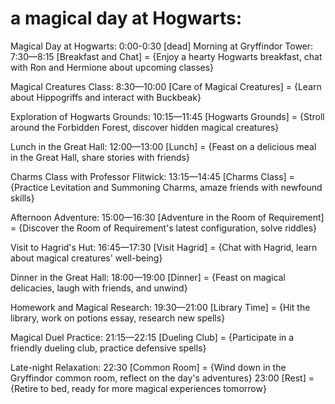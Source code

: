 # a magical day at Hogwarts:

Magical Day at Hogwarts:
0:00-0:30 [dead]
Morning at Gryffindor Tower:
7:30—8:15 [Breakfast and Chat] = {Enjoy a hearty Hogwarts breakfast, chat with Ron and Hermione about upcoming classes}

Magical Creatures Class:
8:30—10:00 [Care of Magical Creatures] = {Learn about Hippogriffs and interact with Buckbeak}

Exploration of Hogwarts Grounds:
10:15—11:45 [Hogwarts Grounds] = {Stroll around the Forbidden Forest, discover hidden magical creatures}

Lunch in the Great Hall:
12:00—13:00 [Lunch] = {Feast on a delicious meal in the Great Hall, share stories with friends}

Charms Class with Professor Flitwick:
13:15—14:45 [Charms Class] = {Practice Levitation and Summoning Charms, amaze friends with newfound skills}

Afternoon Adventure:
15:00—16:30 [Adventure in the Room of Requirement] = {Discover the Room of Requirement's latest configuration, solve riddles}

Visit to Hagrid's Hut:
16:45—17:30 [Visit Hagrid] = {Chat with Hagrid, learn about magical creatures' well-being}

Dinner in the Great Hall:
18:00—19:00 [Dinner] = {Feast on magical delicacies, laugh with friends, and unwind}

Homework and Magical Research:
19:30—21:00 [Library Time] = {Hit the library, work on potions essay, research new spells}

Magical Duel Practice:
21:15—22:15 [Dueling Club] = {Participate in a friendly dueling club, practice defensive spells}

Late-night Relaxation:
22:30 [Common Room] = {Wind down in the Gryffindor common room, reflect on the day's adventures}
23:00 [Rest] = {Retire to bed, ready for more magical experiences tomorrow}
